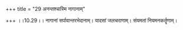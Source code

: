 +++
title = "29 अनन्तश्चास्मि नागानाम्"

+++
।।10.29।। नागानां सर्पावान्तरभेदानाम्। यादसां जलचराणाम्। संयमतां
नियमनकर्तॄणाम्।
